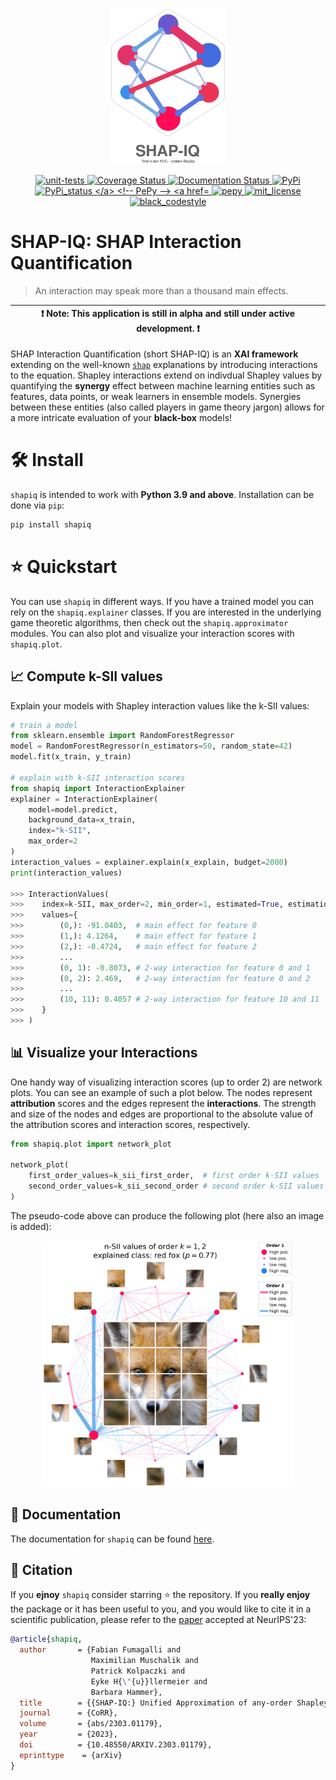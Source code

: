 <p align="center">
  <img height="250px" src="docs/source/_static/logo_shapiq_light.svg" alt="shapiq_logo">
</p>

<p align="center">
  <!-- Tests -->
  <a href="https://github.com/mmschlk/shapiq/actions/workflows/unit-tests.yml">
    <img src="https://github.com/mmschlk/shapiq/actions/workflows/unit-tests.yml/badge.svg" alt="unit-tests">
  </a>

  <!-- Coverage Test -->
  <a href='https://coveralls.io/github/mmschlk/shapiq?branch=main'>
    <img src='https://coveralls.io/repos/github/mmschlk/shapiq/badge.svg?branch=main' alt='Coverage Status' />
  </a>

  <!-- Read the Docs -->
  <a href='https://shapiq.readthedocs.io/en/latest/?badge=latest'>
      <img src='https://readthedocs.org/projects/shapiq/badge/?version=latest' alt='Documentation Status' />
  </a>
  
  <!-- PyPI Version -->
  <a href="https://pypi.org/project/shapiq">
    <img src="https://img.shields.io/pypi/v/shapiq.svg?color=blue" alt="PyPi">
  </a>
  
  <!-- PyPI status -->
  <a href="https://pypi.org/project/shapiq">
    <img src="https://img.shields.io/pypi/status/shapiq.svg?color=blue" alt="PyPi_status
  </a>
      
  <!-- PePy -->
  <a href="https://pepy.tech/project/shapiq">
    <img src="https://static.pepy.tech/badge/shapiq?style=flat-square" alt="pepy">
  </a>
      
  <!-- License -->
  <a href="https://opensource.org/licenses/MIT">
    <img src="https://img.shields.io/badge/License-MIT-brightgreen.svg" alt="mit_license">
  </a>

  <!-- Codestyle -->
  <a href="https://github.com/psf/black">
    <img src="https://img.shields.io/badge/code%20style-black-000000.svg" alt="black_codestyle">
  </a>
</p>


# SHAP-IQ: SHAP Interaction Quantification
> An interaction may speak more than a thousand main effects.

| :exclamation:  Note: This application is still in alpha and still under active development. :exclamation:|
|-----------------------------------------|

SHAP Interaction Quantification (short SHAP-IQ) is an **XAI framework** extending on the well-known [`shap`](https://github.com/shap/shap) explanations by introducing interactions to the equation.
Shapley interactions extend on indivdual Shapley values by quantifying the **synergy** effect between machine learning entities such as features, data points, or weak learners in ensemble models.
Synergies between these entities (also called players in game theory jargon) allows for a more intricate evaluation of your **black-box** models!

# 🛠️ Install
`shapiq` is intended to work with **Python 3.9 and above**. Installation can be done via `pip`:

```sh
pip install shapiq
```

# ⭐ Quickstart
You can use `shapiq` in different ways. If you have a trained model you can rely on the `shapiq.explainer` classes.
If you are interested in the underlying game theoretic algorithms, then check out the `shapiq.approximator` modules.
You can also plot and visualize your interaction scores with `shapiq.plot`.

## 📈 Compute k-SII values

Explain your models with Shapley interaction values like the k-SII values:

```python
# train a model
from sklearn.ensemble import RandomForestRegressor
model = RandomForestRegressor(n_estimators=50, random_state=42)
model.fit(x_train, y_train)

# explain with k-SII interaction scores
from shapiq import InteractionExplainer
explainer = InteractionExplainer(
    model=model.predict,
    background_data=x_train,
    index="k-SII",
    max_order=2
)
interaction_values = explainer.explain(x_explain, budget=2000)
print(interaction_values)

>>> InteractionValues(
>>>    index=k-SII, max_order=2, min_order=1, estimated=True, estimation_budget=2000,
>>>    values={
>>>        (0,): -91.0403,  # main effect for feature 0
>>>        (1,): 4.1264,    # main effect for feature 1
>>>        (2,): -0.4724,   # main effect for feature 2
>>>        ...
>>>        (0, 1): -0.8073, # 2-way interaction for feature 0 and 1
>>>        (0, 2): 2.469,   # 2-way interaction for feature 0 and 2
>>>        ...
>>>        (10, 11): 0.4057 # 2-way interaction for feature 10 and 11
>>>    }
>>> )
```

## 📊 Visualize your Interactions

One handy way of visualizing interaction scores (up to order 2) are network plots.
You can see an example of such a plot below.
The nodes represent **attribution** scores and the edges represent the **interactions**.
The strength and size of the nodes and edges are proportional to the absolute value of the
attribution scores and interaction scores, respectively.

```python
from shapiq.plot import network_plot

network_plot(
    first_order_values=k_sii_first_order,  # first order k-SII values
    second_order_values=k_sii_second_order # second order k-SII values
)
```

The pseudo-code above can produce the following plot (here also an image is added):

<p align="center">
  <img width="400px" src="docs/source/_static/network_example.png" alt="network_plot_example">
</p>

## 📖 Documentation
The documentation for ``shapiq`` can be found [here](https://shapiq.readthedocs.io/en/latest/).

## 💬 Citation

If you **ejnoy** `shapiq` consider starring ⭐ the repository. If you **really enjoy** the package or it has been useful to you, and you would like to cite it in a scientific publication, please refer to the [paper](https://openreview.net/forum?id=IEMLNF4gK4) accepted at NeurIPS'23:

```bibtex
@article{shapiq,
  author       = {Fabian Fumagalli and
                  Maximilian Muschalik and
                  Patrick Kolpaczki and
                  Eyke H{\"{u}}llermeier and
                  Barbara Hammer},
  title        = {{SHAP-IQ:} Unified Approximation of any-order Shapley Interactions},
  journal      = {CoRR},
  volume       = {abs/2303.01179},
  year         = {2023},
  doi          = {10.48550/ARXIV.2303.01179},
  eprinttype    = {arXiv}
}
```
